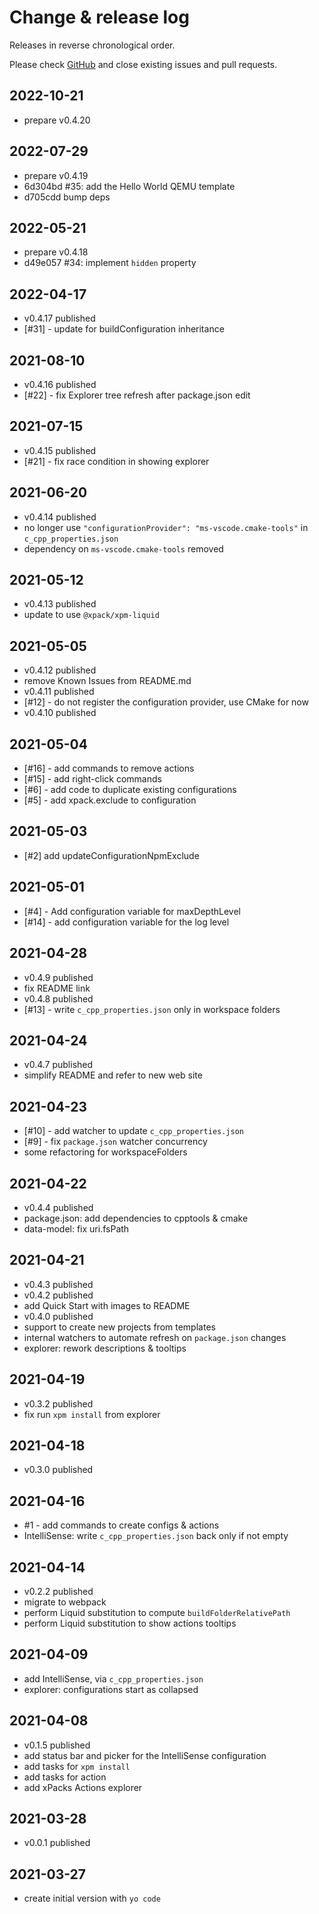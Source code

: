 # Change & release log

Releases in reverse chronological order.

Please check
[GitHub](https://github.com/xpack/vscode-xpack-extension-ts/issues/)
and close existing issues and pull requests.

## 2022-10-21

* prepare v0.4.20

## 2022-07-29

* prepare v0.4.19
* 6d304bd #35: add the Hello World QEMU template
* d705cdd bump deps

## 2022-05-21

* prepare v0.4.18
* d49e057 #34: implement `hidden` property

## 2022-04-17

* v0.4.17 published
* [#31] - update for buildConfiguration inheritance

## 2021-08-10

* v0.4.16 published
* [#22] - fix Explorer tree refresh after package.json edit

## 2021-07-15

* v0.4.15 published
* [#21] - fix race condition in showing explorer

## 2021-06-20

* v0.4.14 published
* no longer use `"configurationProvider": "ms-vscode.cmake-tools"` in `c_cpp_properties.json`
* dependency on `ms-vscode.cmake-tools` removed

## 2021-05-12

* v0.4.13 published
* update to use `@xpack/xpm-liquid`

## 2021-05-05

* v0.4.12 published
* remove Known Issues from README.md
* v0.4.11 published
* [#12] - do not register the configuration provider, use CMake for now
* v0.4.10 published

## 2021-05-04

* [#16] - add commands to remove actions
* [#15] - add right-click commands
* [#6] - add code to duplicate existing configurations
* [#5] - add xpack.exclude to configuration

## 2021-05-03

* [#2] add updateConfigurationNpmExclude

## 2021-05-01

* [#4] - Add configuration variable for maxDepthLevel
* [#14] - add configuration variable for the log level

## 2021-04-28

* v0.4.9 published
* fix README link
* v0.4.8 published
* [#13] - write `c_cpp_properties.json` only in workspace folders

## 2021-04-24

* v0.4.7 published
* simplify README and refer to new web site

## 2021-04-23

* [#10] - add watcher to update `c_cpp_properties.json`
* [#9] - fix `package.json` watcher concurrency
* some refactoring for workspaceFolders

## 2021-04-22

* v0.4.4 published
* package.json: add dependencies to cpptools & cmake
* data-model: fix uri.fsPath

## 2021-04-21

* v0.4.3 published
* v0.4.2 published
* add Quick Start with images to README
* v0.4.0 published
* support to create new projects from templates
* internal watchers to automate refresh on `package.json` changes
* explorer: rework descriptions & tooltips

## 2021-04-19

* v0.3.2 published
* fix run `xpm install` from explorer

## 2021-04-18

* v0.3.0 published

## 2021-04-16

* #1 - add commands to create configs & actions
* IntelliSense: write `c_cpp_properties.json` back only if not empty

## 2021-04-14

* v0.2.2 published
* migrate to webpack
* perform Liquid substitution to compute `buildFolderRelativePath`
* perform Liquid substitution to show actions tooltips

## 2021-04-09

* add IntelliSense, via `c_cpp_properties.json`
* explorer: configurations start as collapsed

## 2021-04-08

* v0.1.5 published
* add status bar and picker for the IntelliSense configuration
* add tasks for `xpm install`
* add tasks for action
* add xPacks Actions explorer

## 2021-03-28

* v0.0.1 published

## 2021-03-27

* create initial version with `yo code`
